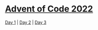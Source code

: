 # [Advent of Code 2022](https://adventofcode.com/2022)

[Day 1][day01] | [Day 2][day02] | [Day 3][day03]

[day01]: ./days/day01
[day02]: ./days/day02
[day03]: ./days/day03
